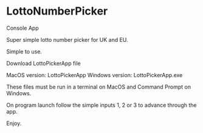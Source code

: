 # LottoNumberPicker
Console App

Super simple lotto number picker for UK and EU.

Simple to use.

Download LottoPickerApp file

MacOS version: LottoPickerApp
Windows version: LottoPickerApp.exe

These files must be run in a terminal on MacOS and Command Prompt on Windows.

On program launch follow the simple inputs 1, 2 or 3 to advance through the app.

Enjoy.
